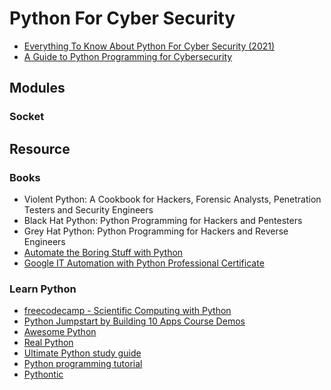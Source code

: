 # Python For Cyber Security
- [Everything To Know About Python For Cyber Security (2021)](https://www.jigsawacademy.com/blogs/cyber-security/python-for-cyber-security)
- [A Guide to Python Programming for Cybersecurity](https://simpleprogrammer.com/python-programming-for-cybersecurity/)

## Modules
### Socket

## Resource
### Books
- Violent Python: A Cookbook for Hackers, Forensic Analysts, Penetration Testers and Security Engineers
- Black Hat Python: Python Programming for Hackers and Pentesters
- Grey Hat Python: Python Programming for Hackers and Reverse Engineers
- [Automate the Boring Stuff with Python](https://automatetheboringstuff.com/)
- [Google IT Automation with Python Professional Certificate](https://www.coursera.org/professional-certificates/google-it-automation?action=enroll)

### Learn Python
- [freecodecamp - Scientific Computing with Python](https://www.freecodecamp.org/learn/scientific-computing-with-python/)
- [Python Jumpstart by Building 10 Apps Course Demos](https://github.com/mikeckennedy/python-jumpstart-course-demos)
- [Awesome Python](https://github.com/vinta/awesome-python)
- [Real Python](https://realpython.com)
- [Ultimate Python study guide](https://github.com/huangsam/ultimate-python)
- [Python programming tutorial](https://pythonprogramming.net/)
- [Pythontic](https://pythontic.com)
